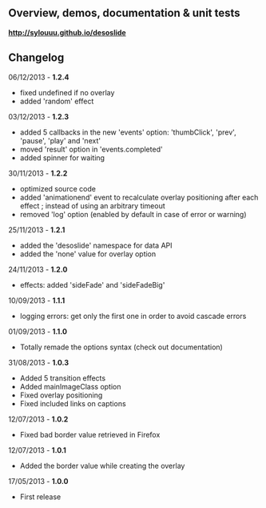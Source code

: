 ## Overview, demos, documentation & unit tests

**http://sylouuu.github.io/desoslide**

## Changelog

06/12/2013 - **1.2.4**

* fixed undefined if no overlay
* added 'random' effect

03/12/2013 - **1.2.3**

* added 5 callbacks in the new 'events' option: 'thumbClick', 'prev', 'pause', 'play' and 'next'
* moved 'result' option in 'events.completed'
* added spinner for waiting

30/11/2013 - **1.2.2**

* optimized source code
* added 'animationend' event to recalculate overlay positioning after each effect ; instead of using an arbitrary timeout
* removed 'log' option (enabled by default in case of error or warning)

25/11/2013 - **1.2.1**

* added the 'desoslide' namespace for data API
* added the 'none' value for overlay option

24/11/2013 - **1.2.0**

* effects: added 'sideFade' and 'sideFadeBig'

10/09/2013 - **1.1.1**

* logging errors: get only the first one in order to avoid cascade errors

01/09/2013 - **1.1.0**

* Totally remade the options syntax (check out documentation)

31/08/2013 - **1.0.3**

* Added 5 transition effects
* Added mainImageClass option
* Fixed overlay positioning
* Fixed included links on captions

12/07/2013 - **1.0.2**

* Fixed bad border value retrieved in Firefox

12/07/2013 - **1.0.1**

* Added the border value while creating the overlay

17/05/2013 - **1.0.0**

* First release
